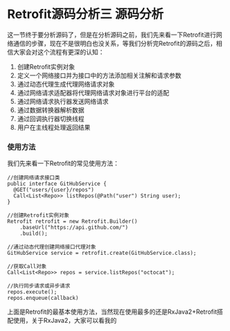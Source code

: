 # Retrofit源码分析三 源码分析

这一节终于要分析源码了，但是在分析源码之前，我们先来看一下Retrofit进行网络通信的步骤，现在不是很明白也没关系，等我们分析完Retrofit的源码之后，相信大家会对这个流程有更深的认知：
1. 创建Retrofit实例对象
2. 定义一个网络接口并为接口中的方法添加相关注解和请求参数
3. 通过动态代理生成代理网络请求对象
4. 通过网络请求适配器将代理网络请求对象进行平台的适配
5. 通过网络请求执行器发送网络请求
6. 通过数据转换器解析数据
7. 通过回调执行器切换线程
8. 用户在主线程处理返回结果

### 使用方法

我们先来看一下Retrofit的常见使用方法：

```
//创建网络请求接口类
public interface GitHubService {
  @GET("users/{user}/repos")
  Call<List<Repo>> listRepos(@Path("user") String user);
}

//创建Retrofit实例对象
Retrofit retrofit = new Retrofit.Builder()
    .baseUrl("https://api.github.com/")
    .build();

//通过动态代理创建网络接口代理对象
GitHubService service = retrofit.create(GitHubService.class);

//获取Call对象
Call<List<Repo>> repos = service.listRepos("octocat");

//执行同步请求或异步请求
repos.execute();
repos.enqueue(callback)
```

上面是Retrofit的最基本使用方法，当然现在使用最多的还是RxJava2+Retrofit搭配使用，关于RxJava2，大家可以看我的











